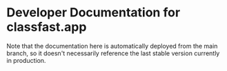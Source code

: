 # Developer Documentation for classfast.app

Note that the documentation here is automatically deployed from the main
branch, so it doesn't necessarily reference the last stable version currently
in production.
